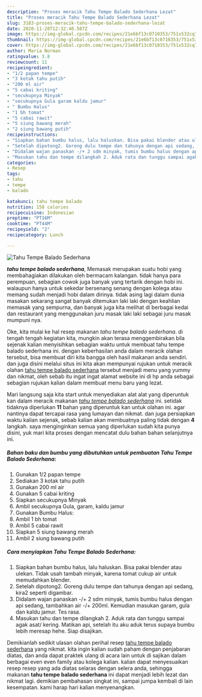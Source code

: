 ```yaml
---
description: "Proses meracik Tahu Tempe Balado Sederhana Lezat"
title: "Proses meracik Tahu Tempe Balado Sederhana Lezat"
slug: 3183-proses-meracik-tahu-tempe-balado-sederhana-lezat
date: 2020-11-28T12:32:40.587Z
image: https://img-global.cpcdn.com/recipes/21e6bf13c0710353/751x532cq70/tahu-tempe-balado-sederhana-foto-resep-utama.jpg
thumbnail: https://img-global.cpcdn.com/recipes/21e6bf13c0710353/751x532cq70/tahu-tempe-balado-sederhana-foto-resep-utama.jpg
cover: https://img-global.cpcdn.com/recipes/21e6bf13c0710353/751x532cq70/tahu-tempe-balado-sederhana-foto-resep-utama.jpg
author: Maria Norman
ratingvalue: 3.8
reviewcount: 11
recipeingredient:
- "1/2 papan tempe"
- "3 kotak tahu putih"
- "200 ml air"
- "5 cabai kriting"
- "secukupnya Minyak"
- "secukupnya Gula garam kaldu jamur"
- " Bumbu Halus"
- "1 bh tomat"
- "5 cabai rawit"
- "5 siung bawang merah"
- "2 siung bawang putih"
recipeinstructions:
- "Siapkan bahan bumbu halus, lalu haluskan. Bisa pakai blender atau ulekan. Tidak usah tambah minyak, karena tomat cukup air untuk memudahkan blender."
- "Setelah dipotong2. Goreng dulu tempe dan tahunya dengan api sedang, kira2 seperti digambar."
- "Didalam wajan panaskan -/+ 2 sdm minyak, tumis bumbu halus dengan api sedang, tambahkan air -/+ 200ml. Kemudian masukan garam, gula dan kaldu jamur. Tes rasa."
- "Masukan tahu dan tempe dilangkah 2. Aduk rata dan tunggu sampai agak asat/ kering. Matikan api, setelah itu aku aduk terus supaya bumbu lebih meresap hehe. Siap disajikan."
categories:
- Resep
tags:
- tahu
- tempe
- balado

katakunci: tahu tempe balado 
nutrition: 158 calories
recipecuisine: Indonesian
preptime: "PT16M"
cooktime: "PT44M"
recipeyield: "2"
recipecategory: Lunch

---
```



![Tahu Tempe Balado Sederhana](https://img-global.cpcdn.com/recipes/21e6bf13c0710353/751x532cq70/tahu-tempe-balado-sederhana-foto-resep-utama.jpg)

<b><i>tahu tempe balado sederhana</i></b>, Memasak merupakan suatu hobi yang membahagiakan dilakukan oleh bermacam kalangan. tidak hanya para perempuan, sebagian cowok juga banyak yang tertarik dengan hobi ini. walaupun hanya untuk sekedar bersenang senang dengan kolega atau memang sudah menjadi hobi dalam dirinya. tidak asing lagi dalam dunia masakan sekarang sangat banyak ditemukan laki laki dengan keahlian memasak yang sempurna, dan banyak juga kita melihat di berbagai kedai dan restaurant yang menggunakan juru masak laki laki sebagai juru masak mumpuni nya.



Oke, kita mulai ke hal resep makanan <i>tahu tempe balado sederhana</i>. di tengah tengah kegiatan kita, mungkin akan terasa menggembirakan bila sejenak kalian menyisihkan sebagian waktu untuk membuat tahu tempe balado sederhana ini. dengan keberhasilan anda dalam meracik olahan tersebut, bisa membuat diri kita bangga oleh hasil makanan anda sendiri. dan juga disini melalui situs ini kita akan mempunyai rujukan untuk meracik olahan <u>tahu tempe balado sederhana</u> tersebut menjadi menu yang yummy dan nikmat, oleh sebab itu ingat ingat alamat website ini di hp anda sebagai sebagian rujukan kalian dalam membuat menu baru yang lezat.


Mari langsung saja kita start untuk menyediakan alat alat yang diperuntuk kan dalam meracik makanan <u><i>tahu tempe balado sederhana</i></u> ini. setidak tidaknya diperlukan <b>11</b> bahan yang diperuntuk kan untuk olahan ini. agar nantinya dapat tercapai rasa yang lumayan dan nikmat. dan juga persiapkan waktu kalian sejenak, sebab kalian akan membuatnya paling tidak dengan <b>4</b> langkah. saya menginginkan semua yang diperlukan sudah kita punya disini, yuk mari kita proses dengan mencatat dulu bahan bahan selanjutnya ini.

<!--inarticleads1-->

##### Bahan baku dan bumbu yang dibutuhkan untuk pembuatan Tahu Tempe Balado Sederhana:

1. Gunakan 1/2 papan tempe
1. Sediakan 3 kotak tahu putih
1. Gunakan 200 ml air
1. Gunakan 5 cabai kriting
1. Siapkan secukupnya Minyak
1. Ambil secukupnya Gula, garam, kaldu jamur
1. Gunakan  Bumbu Halus:
1. Ambil 1 bh tomat
1. Ambil 5 cabai rawit
1. Siapkan 5 siung bawang merah
1. Ambil 2 siung bawang putih




<!--inarticleads2-->

##### Cara menyiapkan Tahu Tempe Balado Sederhana:

1. Siapkan bahan bumbu halus, lalu haluskan. Bisa pakai blender atau ulekan. Tidak usah tambah minyak, karena tomat cukup air untuk memudahkan blender.
1. Setelah dipotong2. Goreng dulu tempe dan tahunya dengan api sedang, kira2 seperti digambar.
1. Didalam wajan panaskan -/+ 2 sdm minyak, tumis bumbu halus dengan api sedang, tambahkan air -/+ 200ml. Kemudian masukan garam, gula dan kaldu jamur. Tes rasa.
1. Masukan tahu dan tempe dilangkah 2. Aduk rata dan tunggu sampai agak asat/ kering. Matikan api, setelah itu aku aduk terus supaya bumbu lebih meresap hehe. Siap disajikan.




Demikianlah sedikit ulasan olahan perihal resep <u>tahu tempe balado sederhana</u> yang nikmat. kita ingin kalian sudah paham dengan penjabaran diatas, dan anda dapat praktek ulang di acara lain untuk di sajikan dalam berbagai even even family atau kolega kalian. kalian dapat menyesuaikan resep resep yang ada diatas selaras dengan selera anda, sehingga makanan <b>tahu tempe balado sederhana</b> ini dapat menjadi lebih lezat dan nikmat lagi. demikian pembahasan singkat ini, sampai jumpa kembali di lain kesempatan. kami harap hari kalian menyenangkan.

